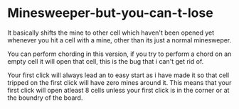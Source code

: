 # Minesweeper-but-you-can-t-lose
It basically shifts the mine to other cell which haven't been opened yet whenever you hit a cell with a mine, other than its just a normal minesweper.

You can perform chording in this version, if you try to perform a chord on an empty cell it will open that cell, this is the bug that i can't get rid of.

Your first click will always lead an to easy start as i have made it so that cell tripped on the first click will have zero mines around it.
This means that your first click will open atleast 8 cells unless your first click is in the corner or at the boundry of the board.
